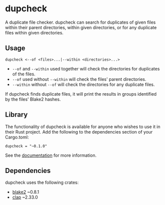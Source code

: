 # dupcheck

A duplicate file checker.  dupcheck can search for duplicates of given files within their parent directories, within given directories, or for any duplicate files within given directories.

## Usage

```
dupcheck <--of <files>...|--within <directories>...>
```

* `--of` and `--within` used together will check the directories for duplicates of the files.
* `--of` used without `--within` will check the files' parent directories.
* `--within` without `--of` will check the directories for any duplicate files.

If dupcheck finds duplicate files, it will print the results in groups identified by the files' Blake2 hashes.

## Library

The functionality of dupcheck is available for anyone who wishes to use it in their Rust project.  Add the following to the dependencies section of your Cargo.toml:

`dupcheck = "~0.1.0"`

See the [documentation](https://docs.rs/dupcheck) for more information.

## Dependencies

dupcheck uses the following crates:

* [blake2](https://crates.io/crates/blake2) ~0.8.1
* [clap](https://crates.io/crates/clap) ~2.33.0

